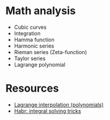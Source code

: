 # Math analysis

* Cubic curves
* Integration
* Hamma function
* Harmonic series
* Rieman series (Zeta-function)
* Taylor series
* Lagrange polynomial

# Resources

* [Lagrange interpolation (polynomials)](https://en.wikipedia.org/wiki/Lagrange_polynomial)
* [Habr: integral solving tricks](https://habr.com/ru/post/314820/)

